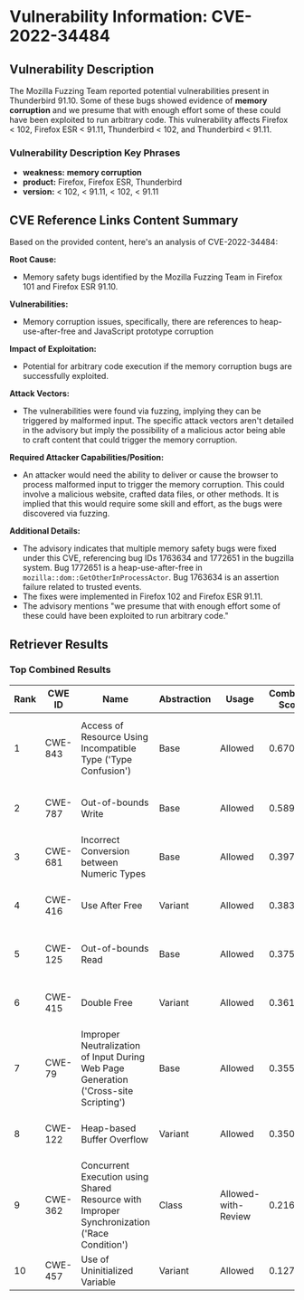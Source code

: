 # Vulnerability Information: CVE-2022-34484

## Vulnerability Description
The Mozilla Fuzzing Team reported potential vulnerabilities present in Thunderbird 91.10. Some of these bugs showed evidence of **memory corruption** and we presume that with enough effort some of these could have been exploited to run arbitrary code. This vulnerability affects Firefox < 102, Firefox ESR < 91.11, Thunderbird < 102, and Thunderbird < 91.11.

### Vulnerability Description Key Phrases
- **weakness:** **memory corruption**
- **product:** Firefox, Firefox ESR, Thunderbird
- **version:** < 102, < 91.11, < 102, < 91.11

## CVE Reference Links Content Summary
Based on the provided content, here's an analysis of CVE-2022-34484:

**Root Cause:**
- Memory safety bugs identified by the Mozilla Fuzzing Team in Firefox 101 and Firefox ESR 91.10.

**Vulnerabilities:**
- Memory corruption issues, specifically, there are references to heap-use-after-free and JavaScript prototype corruption

**Impact of Exploitation:**
- Potential for arbitrary code execution if the memory corruption bugs are successfully exploited.

**Attack Vectors:**
- The vulnerabilities were found via fuzzing, implying they can be triggered by malformed input. The specific attack vectors aren't detailed in the advisory but imply the possibility of a malicious actor being able to craft content that could trigger the memory corruption.

**Required Attacker Capabilities/Position:**
- An attacker would need the ability to deliver or cause the browser to process malformed input to trigger the memory corruption. This could involve a malicious website, crafted data files, or other methods. It is implied that this would require some skill and effort, as the bugs were discovered via fuzzing.

**Additional Details:**
- The advisory indicates that multiple memory safety bugs were fixed under this CVE, referencing bug IDs 1763634 and 1772651 in the bugzilla system. Bug 1772651 is a heap-use-after-free in `mozilla::dom::GetOtherInProcessActor`. Bug 1763634 is an assertion failure related to trusted events.
- The fixes were implemented in Firefox 102 and Firefox ESR 91.11.
- The advisory mentions "we presume that with enough effort some of these could have been exploited to run arbitrary code."

## Retriever Results

### Top Combined Results

| Rank | CWE ID | Name | Abstraction | Usage | Combined Score | Retrievers | Individual Scores |
|------|--------|------|-------------|-------|---------------|------------|-------------------|
| 1 | CWE-843 | Access of Resource Using Incompatible Type ('Type Confusion') | Base | Allowed | 0.6704 | dense, sparse, graph | dense: 0.499, sparse: 0.228, graph: 0.812 |
| 2 | CWE-787 | Out-of-bounds Write | Base | Allowed | 0.5890 | dense, sparse | dense: 0.616, sparse: 0.491 |
| 3 | CWE-681 | Incorrect Conversion between Numeric Types | Base | Allowed | 0.3977 | sparse, graph | sparse: 0.202, graph: 0.789 |
| 4 | CWE-416 | Use After Free | Variant | Allowed | 0.3836 | dense, sparse | dense: 0.519, sparse: 0.272 |
| 5 | CWE-125 | Out-of-bounds Read | Base | Allowed | 0.3758 | dense, sparse | dense: 0.500, sparse: 0.220 |
| 6 | CWE-415 | Double Free | Variant | Allowed | 0.3614 | sparse, graph | sparse: 0.200, graph: 0.776 |
| 7 | CWE-79 | Improper Neutralization of Input During Web Page Generation ('Cross-site Scripting') | Base | Allowed | 0.3556 | dense, sparse | dense: 0.502, sparse: 0.183 |
| 8 | CWE-122 | Heap-based Buffer Overflow | Variant | Allowed | 0.3501 | dense, sparse | dense: 0.517, sparse: 0.211 |
| 9 | CWE-362 | Concurrent Execution using Shared Resource with Improper Synchronization ('Race Condition') | Class | Allowed-with-Review | 0.2163 | dense, sparse | dense: 0.493, sparse: 0.213 |
| 10 | CWE-457 | Use of Uninitialized Variable | Variant | Allowed | 0.1271 | sparse | sparse: 0.241 |

